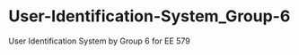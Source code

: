 User-Identification-System_Group-6
==================================

User Identification System by Group 6 for EE 579
